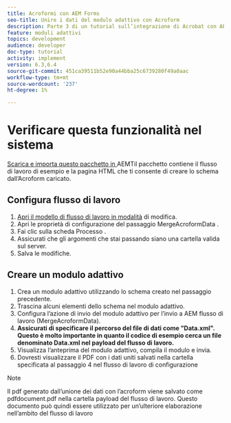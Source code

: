 ```yaml
---
title: Acroformi con AEM Forms
seo-title: Unire i dati del modulo adattivo con Acroform
description: Parte 3 di un tutorial sull’integrazione di Acrobat con AEM Forms. Verifica il flusso di lavoro e il modulo adattivo sul sistema.
feature: moduli adattivi
topics: development
audience: developer
doc-type: tutorial
activity: implement
version: 6.3,6.4
source-git-commit: 451ca39511b52e90a44bba25c6739280f49a0aac
workflow-type: tm+mt
source-wordcount: '237'
ht-degree: 1%

---
```



# Verificare questa funzionalità nel sistema

[Scarica e importa questo pacchetto in ](assets/acro-form-aem-form.zip)
AEMTil pacchetto contiene il flusso di lavoro di esempio e la pagina HTML che ti consente di creare lo schema dall’Acroform caricato.

## Configura flusso di lavoro

1. [Apri il modello di flusso di lavoro in modalità](http://localhost:4502/editor.html/conf/global/settings/workflow/models/MergeAcroformData.html) di modifica.
2. Apri le proprietà di configurazione del passaggio MergeAcroformData .
3. Fai clic sulla scheda Processo .
4. Assicurati che gli argomenti che stai passando siano una cartella valida sul server.
5. Salva le modifiche.

## Creare un modulo adattivo

1. Crea un modulo adattivo utilizzando lo schema creato nel passaggio precedente.
2. Trascina alcuni elementi dello schema nel modulo adattivo.
3. Configura l’azione di invio del modulo adattivo per l’invio a AEM flusso di lavoro (MergeAcroformData).
4. **Assicurati di specificare il percorso del file di dati come &quot;Data.xml&quot;. Questo è molto importante in quanto il codice di esempio cerca un file denominato Data.xml nel payload del flusso di lavoro.**
5. Visualizza l’anteprima del modulo adattivo, compila il modulo e invia.
6. Dovresti visualizzare il PDF con i dati uniti salvati nella cartella specificata al passaggio 4 nel flusso di lavoro di configurazione

>[!NOTE]
>
>Il pdf generato dall’unione dei dati con l’acroform viene salvato come pdfdocument.pdf nella cartella payload del flusso di lavoro. Questo documento può quindi essere utilizzato per un’ulteriore elaborazione nell’ambito del flusso di lavoro
